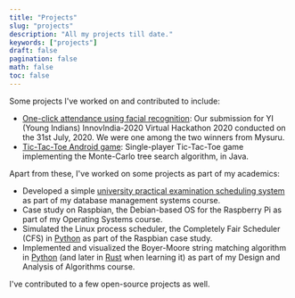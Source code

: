 ```yaml
---
title: "Projects"
slug: "projects"
description: "All my projects till date."
keywords: ["projects"]
draft: false
pagination: false
math: false
toc: false
---
```


Some projects I've worked on and contributed to include:

- [One-click attendance using facial recognition](https://github.com/yi-hackathon-2020/attendance-facial-recognition):
  Our submission for YI (Young Indians) InnovIndia-2020 Virtual Hackathon 2020
  conducted on the 31st July, 2020.
  We were one among the two winners from Mysuru.
- [Tic-Tac-Toe Android game](https://github.com/SanchithHegde/tic-tac-toe-android/):
  Single-player Tic-Tac-Toe game implementing the Monte-Carlo tree search
  algorithm, in Java.

Apart from these, I've worked on some projects as part of my academics:

- Developed a simple
  [university practical examination scheduling system](https://github.com/SanchithHegde/university-practical-exam)
  as part of my database management systems course.
- Case study on Raspbian, the Debian-based OS for the Raspberry Pi as part of
  my Operating Systems course.
- Simulated the Linux process scheduler, the Completely Fair Scheduler (CFS) in
  [Python](https://github.com/SanchithHegde/completely-fair-scheduler) as part
  of the Raspbian case study.
- Implemented and visualized the Boyer-Moore string matching algorithm in
  [Python](https://github.com/SanchithHegde/boyer-moore-visualization-python)
  (and later in [Rust](https://github.com/SanchithHegde/boyer-moore-visualization-rs)
  when learning it) as part of my Design and Analysis of
  Algorithms course.

I've contributed to a few open-source projects as well.
